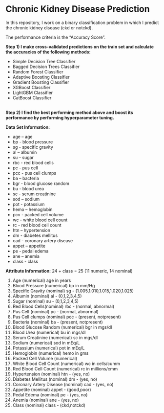 # Chronic Kidney Disease Prediction

In this repository, I work on a binary classification problem in which I predict the chronic kidney disease (ckd or notckd).

The performance criteria is the “Accuracy Score”.

**Step 1) I make cross-validated predictions on the train set and calculate the accuracies of the following methods:**
- Simple Decision Tree Classifier
- Bagged Decision Trees Classifier
- Random Forest Classifier
- Adaptive Boosting Classifier
- Gradient Boosting Classifier
- XGBoost Classifier
- LightGBM Classifier
- CatBoost Classifier<br><br>


**Step 2) I find the best performing method above and boost its performance by performing hyperparameter tuning.**


**Data Set Information:**
-	age – age
-	bp - blood pressure
-	sg - specific gravity
-	al – albumin
-	su – sugar
-	rbc - red blood cells
-	pc - pus cell
-	pcc - pus cell clumps
-	ba – bacteria
-	bgr - blood glucose random
-	bu - blood urea
-	sc - serum creatinine
-	sod – sodium
-	pot - potassium 
-	hemo – hemoglobin
-	pcv - packed cell volume
-	wc - white blood cell count
-	rc - red blood cell count
-	htn – hypertension
-	dm - diabetes mellitus
-	cad - coronary artery disease
-	appet – appetite
-	pe - pedal edema
-	ane – anemia
-	class - class 


**Attribute Information:**
24 + class = 25 (11 numeric, 14 nominal)
1. Age (numerical) age in years
2. Blood Pressure (numerical) bp in mm/Hg
3. Specific Gravity (nominal) sg - (1.005,1.010,1.015,1.020,1.025)
4. Albumin (nominal) al - (0,1,2,3,4,5) 
5. Sugar (nominal) su - (0,1,2,3,4,5)
6. Red Blood Cells(nominal) rbc - (normal, abnormal)
7. Pus Cell (nominal) pc - (normal, abnormal)
8. Pus Cell clumps (nominal) pcc - (present, notpresent)
9. Bacteria (nominal) ba - (present, notpresent)
10. Blood Glucose Random (numerical) bgr in mgs/dl
11. Blood Urea (numerical) bu in mgs/dl
12. Serum Creatinine (numerical) sc in mgs/dl
13. Sodium (numerical) sod in mEq/L
14. Potassium (numerical) pot in mEq/L
15. Hemoglobin (numerical) hemo in gms
16. Packed Cell Volume (numerical)
17. White Blood Cell Count (numerical) wc in cells/cumm
18. Red Blood Cell Count (numerical) rc in millions/cmm
19. Hypertension (nominal) htn - (yes, no)
20. Diabetes Mellitus (nominal) dm - (yes, no)
21. Coronary Artery Disease (nominal) cad - (yes, no)
22. Appetite (nominal) appet - (good,poor)
23. Pedal Edema (nominal) pe - (yes, no)
24. Anemia (nominal) ane - (yes, no)
25. Class (nominal) class - (ckd,notckd) 
